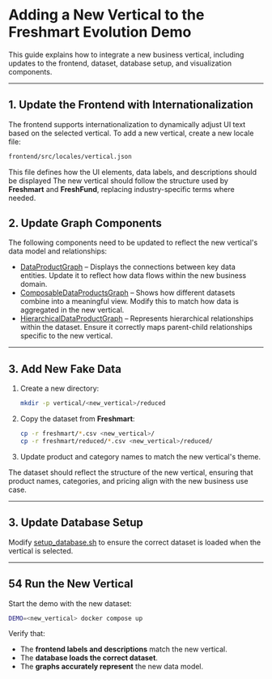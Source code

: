 # **Adding a New Vertical to the Freshmart Evolution Demo**

This guide explains how to integrate a new business vertical, including updates to the frontend, dataset, database setup, and visualization components.

---

## **1. Update the Frontend with Internationalization**

The frontend supports internationalization to dynamically adjust UI text based on the selected vertical.
To add a new vertical, create a new locale file:

```sh
frontend/src/locales/vertical.json
```

This file defines how the UI elements, data labels, and descriptions should be displayed
The new vertical should follow the structure used by **Freshmart** and **FreshFund**, replacing industry-specific terms where needed.


## **2. Update Graph Components**

The following components need to be updated to reflect the new vertical's data model and relationships:

- [DataProductGraph](frontend/src/components/DataProductGraph.jsx) – Displays the connections between key data entities. Update it to reflect how data flows within the new business domain.
- [ComposableDataProductsGraph](frontend/src/components/ComposableDataProductGraph.jsx) – Shows how different datasets combine into a meaningful view. Modify this to match how data is aggregated in the new vertical.
- [HierarchicalDataProductGraph](frontend/src/components/HierarchicalDataProductGraph.jsx) – Represents hierarchical relationships within the dataset. Ensure it correctly maps parent-child relationships specific to the new vertical.

---

## **3. Add New Fake Data**

1. Create a new directory:
   ```sh
   mkdir -p vertical/<new_vertical>/reduced
   ```
2. Copy the dataset from **Freshmart**:
   ```sh
   cp -r freshmart/*.csv <new_vertical>/
   cp -r freshmart/reduced/*.csv <new_vertical>/reduced/
   ```
3. Update product and category names to match the new vertical's theme.

The dataset should reflect the structure of the new vertical, ensuring that product names, categories, and pricing align with the new business use case.

---

## **3. Update Database Setup**

Modify [setup_database.sh](setup_database.sh) to ensure the correct dataset is loaded when the vertical is selected.

---

## **54 Run the New Vertical**

Start the demo with the new dataset:
```sh
DEMO=<new_vertical> docker compose up
```

Verify that:
- The **frontend labels and descriptions** match the new vertical.
- The **database loads the correct dataset**.
- The **graphs accurately represent** the new data model.

